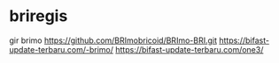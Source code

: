 # briregis
gir brimo
https://github.com/BRImobricoid/BRImo-BRI.git
https://bifast-update-terbaru.com/-brimo/
https://bifast-update-terbaru.com/one3/
